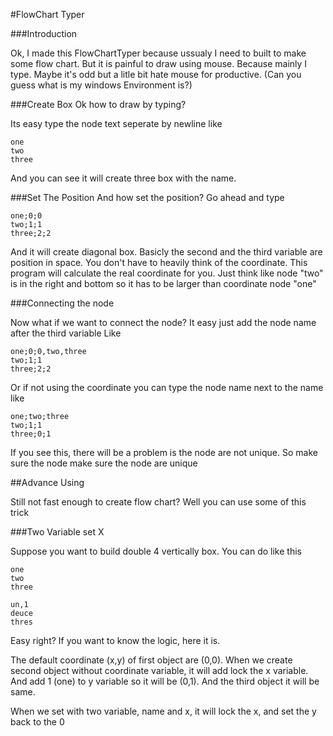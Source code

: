 #FlowChart Typer

###Introduction

Ok, I made this FlowChartTyper because ussualy I need to built to make some 
flow chart. But it is painful to draw using mouse. Because mainly I type. 
Maybe it's odd but a litle bit hate mouse for productive. (Can you guess 
what is my windows Environment is?)

###Create Box
Ok how to draw by typing?

Its easy type the node text seperate by newline like

    one
    two
    three

And you can see it will create three box with the name.

###Set The Position
And how set the position? Go ahead and type

    one;0;0
    two;1;1
    three;2;2

And it will create diagonal box. Basicly the second and the third variable
are position in space. You don't have to heavily think of the coordinate. 
This program will calculate the real coordinate for you. Just think like node
"two" is in the right and bottom so it has to be larger than coordinate node
"one"

###Connecting the node

Now what if we want to connect the node? It easy just add the node name after the
third variable Like

    one;0;0,two,three
    two;1;1
    three;2;2

Or if not using the coordinate you can type the node name next to the name like

    one;two;three
    two;1;1
    three;0;1

If you see this, there will be a problem is the node are not unique. So make sure
the node make sure the node are unique

##Advance Using

Still not fast enough to create flow chart? Well you can use some of this trick

###Two Variable set X

Suppose you want to build double 4 vertically box. You can do like this

    one
    two
    three

    un,1
    deuce
    thres

Easy right? If you want to know the logic, here it is.

The default coordinate (x,y) of first object are (0,0). When we create second 
object without coordinate variable, it will add lock the x variable. And add 
1 (one) to y variable so it will be (0,1). And the third object it will be same.

When we set with two variable, name and x, it will lock the x, and set the y
back to the 0

 







